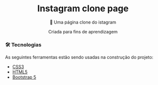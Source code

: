 
<h1 align="center">
    Instagram clone page
</h1>
<p align="center">🚀 Uma página clone do istagram</p>
<p align="center"> Criada para fins de aprendizagem</p>

### 🛠 Tecnologias

As seguintes ferramentas estão sendo usadas na construção do projeto:

- [CSS3](https://reactnative.dev/)
- [HTML5](https://www.typescriptlang.org/)
- [Bootstrap 5](https://getbootstrap.com/docs/5.0/getting-started/introduction/)

